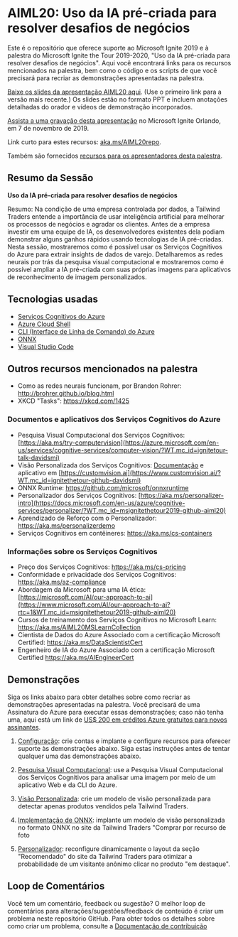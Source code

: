 # <a name="aiml20-using-pre-built-ai-to-solve-business-challenges"></a>AIML20: Uso da IA pré-criada para resolver desafios de negócios

Este é o repositório que oferece suporte ao Microsoft Ignite 2019 e à palestra do Microsoft Ignite the Tour 2019-2020, "Uso da IA pré-criada para resolver desafios de negócios". Aqui você encontrará links para os recursos mencionados na palestra, bem como o código e os scripts de que você precisará para recriar as demonstrações apresentadas na palestra.

[Baixe os slides da apresentação AIML20 aqui](presentations.md). (Use o primeiro link para a versão mais recente.) Os slides estão no formato PPT e incluem anotações detalhadas do orador e vídeos de demonstração incorporados.

[Assista a uma gravação desta apresentação](https://myignite.techcommunity.microsoft.com/sessions/82987?source=sessions) no Microsoft Ignite Orlando, em 7 de novembro de 2019.

Link curto para estes recursos: [aka.ms/AIML20repo](https://aka.ms/AIML20repo). 

Também são fornecidos [recursos para os apresentadores desta palestra](README-Presenters.md).

## <a name="session-abstract"></a>Resumo da Sessão

**Uso da IA pré-criada para resolver desafios de negócios**

Resumo: Na condição de uma empresa controlada por dados, a Tailwind Traders entende a importância de usar inteligência artificial para melhorar os processos de negócios e agradar os clientes. Antes de a empresa investir em uma equipe de IA, os desenvolvedores existentes dela podiam demonstrar alguns ganhos rápidos usando tecnologias de IA pré-criadas. Nesta sessão, mostraremos como é possível usar os Serviços Cognitivos do Azure para extrair insights de dados de varejo. Detalharemos as redes neurais por trás da pesquisa visual computacional e mostraremos como é possível ampliar a IA pré-criada com suas próprias imagens para aplicativos de reconhecimento de imagem personalizados.

## <a name="technologies-used"></a>Tecnologias usadas

* [Serviços Cognitivos do Azure](https://docs.microsoft.com/en-us/azure/cognitive-services/?WT.mc_id=msignitethetour2019-github-aiml20)
* [Azure Cloud Shell](https://docs.microsoft.com/en-us/azure/cloud-shell/overview?WT.mc_id=msignitethetour2019-github-aiml20)
* [CLI (Interface de Linha de Comando) do Azure](https://docs.microsoft.com/en-us/cli/azure/?view=azure-cli-latest?WT.mc_id=msignitethetour2019-github-aiml20)
* [ONNX](https://github.com/onnx/onnx)
* [Visual Studio Code](https://code.visualstudio.com/)

## <a name="other-resources-mentioned-in-talk"></a>Outros recursos mencionados na palestra

* Como as redes neurais funcionam, por Brandon Rohrer: http://brohrer.github.io/blog.html
* XKCD "Tasks": https://xkcd.com/1425

### <a name="azure-cognitive-services-docs-and-apps"></a>Documentos e aplicativos dos Serviços Cognitivos do Azure

* Pesquisa Visual Computacional dos Serviços Cognitivos: [https://aka.ms/try-computervision](https://azure.microsoft.com/en-us/services/cognitive-services/computer-vision/?WT.mc_id=ignitetour-talk-davidsmi)  
* Visão Personalizada dos Serviços Cognitivos: [Documentação](https://docs.microsoft.com/en-us/azure/cognitive-services/custom-vision-service/?WT.mc_id=ignitethetour-github-davidsmi) e aplicativo em [https://customvision.ai](https://www.customvision.ai/?WT.mc_id=ignitethetour-github-davidsmi)
* ONNX Runtime: https://github.com/microsoft/onnxruntime
* Personalizador dos Serviços Cognitivos: [https://aka.ms/personalizer-intro](https://docs.microsoft.com/en-us/azure/cognitive-services/personalizer/?WT.mc_id=msignitethetour2019-github-aiml20)
* Aprendizado de Reforço com o Personalizador: https://aka.ms/personalizerdemo
* Serviços Cognitivos em contêineres: https://aka.ms/cs-containers

### <a name="cognitive-services-information"></a>Informações sobre os Serviços Cognitivos

* Preço dos Serviços Cognitivos: https://aka.ms/cs-pricing 
* Conformidade e privacidade dos Serviços Cognitivos: https://aka.ms/az-compliance
* Abordagem da Microsoft para uma IA ética: [https://microsoft.com/AI/our-approach-to-ai](https://www.microsoft.com/AI/our-approach-to-ai?rtc=1&WT.mc_id=msignitethetour2019-github-aiml20)
* Cursos de treinamento dos Serviços Cognitivos no Microsoft Learn: https://aka.ms/AIML20MSLearnCollection
* Cientista de Dados do Azure Associado com a certificação Microsoft Certified: https://aka.ms/DataScientistCert 
* Engenheiro de IA do Azure Associado com a certificação Microsoft Certified https://aka.ms/AIEngineerCert

## <a name="demonstrations"></a>Demonstrações

Siga os links abaixo para obter detalhes sobre como recriar as demonstrações apresentadas na palestra. Você precisará de uma Assinatura do Azure para executar essas demonstrações; caso não tenha uma, aqui está um link de [US$ 200 em créditos Azure gratuitos para novos assinantes](https://aka.ms/azure-free-credits).

1. [Configuração](DEMO%20Setup.md): crie contas e implante e configure recursos para oferecer suporte às demonstrações abaixo. Siga estas instruções antes de tentar qualquer uma das demonstrações abaixo.

1. [Pesquisa Visual Computacional](DEMO%20Computer%20Vision.md): use a Pesquisa Visual Computacional dos Serviços Cognitivos para analisar uma imagem por meio de um aplicativo Web e da CLI do Azure.

1. [Visão Personalizada](DEMO%20Custom%20Vision.md): crie um modelo de visão personalizada para detectar apenas produtos vendidos pela Tailwind Traders.

1. [Implementação de ONNX](DEMO%20ONNX%20deployment.md): implante um modelo de visão personalizada no formato ONNX no site da Tailwind Traders "Comprar por recurso de foto

1. [Personalizador](DEMO%20Personalizer.md): reconfigure dinamicamente o layout da seção "Recomendado" do site da Tailwind Traders para otimizar a probabilidade de um visitante anônimo clicar no produto "em destaque".

## <a name="feedback-loop"></a>Loop de Comentários

Você tem um comentário, feedback ou sugestão? O melhor loop de comentários para alterações/sugestões/feedback de conteúdo é criar um problema neste repositório GitHub. Para obter todos os detalhes sobre como criar um problema, consulte a [Documentação de contribuição](https://github.com/microsoft/ignite-learning-paths/blob/master/contributing.md)
